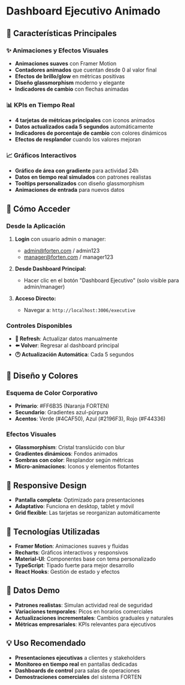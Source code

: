# Dashboard Ejecutivo Animado

## 🚀 Características Principales

### ✨ Animaciones y Efectos Visuales
- **Animaciones suaves** con Framer Motion
- **Contadores animados** que cuentan desde 0 al valor final
- **Efectos de brillo/glow** en métricas positivas
- **Diseño glassmorphism** moderno y elegante
- **Indicadores de cambio** con flechas animadas

### 📊 KPIs en Tiempo Real
- **4 tarjetas de métricas principales** con iconos animados
- **Datos actualizados cada 5 segundos** automáticamente
- **Indicadores de porcentaje de cambio** con colores dinámicos
- **Efectos de resplandor** cuando los valores mejoran

### 📈 Gráficos Interactivos
- **Gráfico de área con gradiente** para actividad 24h
- **Datos en tiempo real simulados** con patrones realistas
- **Tooltips personalizados** con diseño glassmorphism
- **Animaciones de entrada** para nuevos datos

## 🎯 Cómo Acceder

### Desde la Aplicación
1. **Login** con usuario admin o manager:
   - admin@forten.com / admin123
   - manager@forten.com / manager123

2. **Desde Dashboard Principal:**
   - Hacer clic en el botón "Dashboard Ejecutivo" (solo visible para admin/manager)

3. **Acceso Directo:**
   - Navegar a: `http://localhost:3006/executive`

### Controles Disponibles
- **🔄 Refresh**: Actualizar datos manualmente
- **⬅️ Volver**: Regresar al dashboard principal
- **🕐 Actualización Automática**: Cada 5 segundos

## 🎨 Diseño y Colores

### Esquema de Color Corporativo
- **Primario**: #FF6B35 (Naranja FORTEN)
- **Secundario**: Gradientes azul-púrpura
- **Acentos**: Verde (#4CAF50), Azul (#2196F3), Rojo (#F44336)

### Efectos Visuales
- **Glassmorphism**: Cristal translúcido con blur
- **Gradientes dinámicos**: Fondos animados
- **Sombras con color**: Resplandor según métricas
- **Micro-animaciones**: Iconos y elementos flotantes

## 📱 Responsive Design
- **Pantalla completa**: Optimizado para presentaciones
- **Adaptativo**: Funciona en desktop, tablet y móvil
- **Grid flexible**: Las tarjetas se reorganizan automáticamente

## 🔧 Tecnologías Utilizadas
- **Framer Motion**: Animaciones suaves y fluidas
- **Recharts**: Gráficos interactivos y responsivos
- **Material-UI**: Componentes base con tema personalizado
- **TypeScript**: Tipado fuerte para mejor desarrollo
- **React Hooks**: Gestión de estado y efectos

## 🎪 Datos Demo
- **Patrones realistas**: Simulan actividad real de seguridad
- **Variaciones temporales**: Picos en horarios comerciales
- **Actualizaciones incrementales**: Cambios graduales y naturales
- **Métricas empresariales**: KPIs relevantes para ejecutivos

## 💡 Uso Recomendado
- **Presentaciones ejecutivas** a clientes y stakeholders
- **Monitoreo en tiempo real** en pantallas dedicadas
- **Dashboards de control** para salas de operaciones
- **Demostraciones comerciales** del sistema FORTEN